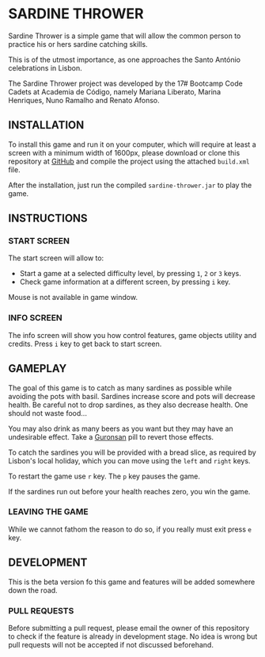 # SARDINE THROWER

Sardine Thrower is a simple game that will allow the common person to practice his or hers sardine catching skills.

This is of the utmost importance, as one approaches the Santo António celebrations in Lisbon. 

The Sardine Thrower project was developed by the 17# Bootcamp Code Cadets at Academia de Código, namely Mariana Liberato, Marina Henriques, Nuno Ramalho and Renato Afonso.


## INSTALLATION

To install this game and run it on your computer, which will require at least a screen with a minimum width of 1600px, please download or clone this repository at [GitHub](https://github.com/nunomiguelramalho/sardine-thrower) and compile the project using the attached `build.xml` file.

After the installation, just run the compiled `sardine-thrower.jar` to play the game.
 

## INSTRUCTIONS

### START SCREEN

The start screen will allow to:

 * Start a game at a selected difficulty level, by pressing `1`, `2` or `3` keys.
 * Check game information at a different screen, by pressing `i` key.
 
Mouse is not available in game window.

### INFO SCREEN

The info screen will show you how control features, game objects utility and credits. Press `i` key to get back to start screen.


## GAMEPLAY

The goal of this game is to catch as many sardines as possible while avoiding the pots with basil. Sardines increase score and pots will decrease health. Be careful not to drop sardines, as they also decrease health. One should not waste food...

You may also drink as many beers as you want but they may have an undesirable effect. Take a [Guronsan](http://www.guronsan.pt/) pill to revert those effects.

To catch the sardines you will be provided with a bread slice, as required by Lisbon's local holiday, which you can move using the `left` and `right` keys.

To restart the game use `r` key. The `p` key pauses the game.

If the sardines run out before your health reaches zero, you win the game.

### LEAVING THE GAME

While we cannot fathom the reason to do so, if you really must exit press `e` key.


## DEVELOPMENT

This is the beta version fo this game and features will be added somewhere down the road.

### PULL REQUESTS

Before submitting a pull request, please email the owner of this repository to check if the feature is already in development stage. No idea is wrong but pull requests will not be accepted if not discussed beforehand.